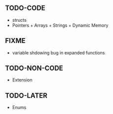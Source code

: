## TODO-CODE
* structs
* Pointers + Arrays + Strings + Dynamic Memory

## FIXME
* variable shdowing bug in expanded functions

## TODO-NON-CODE
* Extension

## TODO-LATER
* Enums

